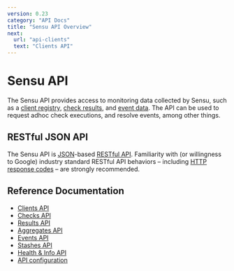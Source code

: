 ```yaml
---
version: 0.23
category: "API Docs"
title: "Sensu API Overview"
next:
  url: "api-clients"
  text: "Clients API"
---
```


# Sensu API

The Sensu API provides access to monitoring data collected by Sensu, such as
a [client registry][1], [check results][2], and [event data][3]. The API can be
used to request adhoc check executions, and resolve events, among other things.

## RESTful JSON API

The Sensu API is [JSON][4]-based [RESTful API][5]. Familiarity with (or
willingness to Google) industry standard RESTful API behaviors &ndash; including
[HTTP response codes][6] &ndash; are strongly recommended.

## Reference Documentation

- [Clients API](api-clients)
- [Checks API](api-checks)
- [Results API](api-results)
- [Aggregates API](api-aggregates)
- [Events API](api-events)
- [Stashes API](api-stashes)
- [Health & Info API](api-health-and-info)
- [API configuration](api-configuration)

[1]:  clients#registration-and-registry
[2]:  checks#check-results
[3]:  events#event-data
[4]:  http://www.json.org/
[5]:  https://en.wikipedia.org/wiki/Representational_state_transfer
[6]:  https://en.wikipedia.org/wiki/List_of_HTTP_status_codes
